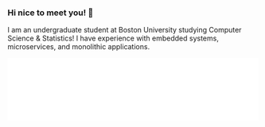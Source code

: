 ### Hi nice to meet you! 👋

I am an undergraduate student at Boston University studying Computer Science & Statistics! I have experience with embedded systems, microservices, and monolithic applications. 

<img align="center" src="/metrics.plugin.languages.svg" alt="Metrics" width="800">


<!--
**jeffreyhsu01/jeffreyhsu01** is a ✨ _special_ ✨ repository because its `README.md` (this file) appears on your GitHub profile.

Here are some ideas to get you started:

- 🔭 I’m currently working on ...
- 🌱 I’m currently learning ...
- 👯 I’m looking to collaborate on ...
- 🤔 I’m looking for help with ...
- 💬 Ask me about ...
- 📫 How to reach me: ...
- 😄 Pronouns: ...
- ⚡ Fun fact: ...
-->
